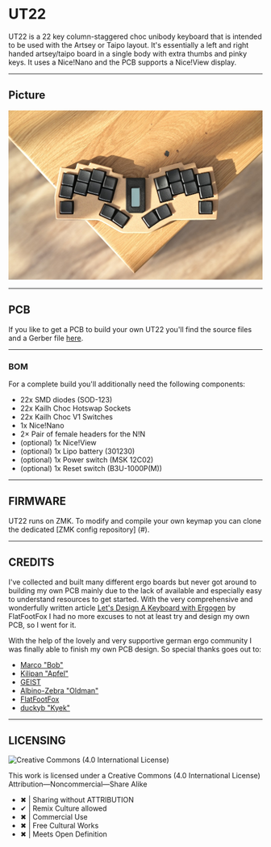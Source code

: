 <h1 align="left">UT22</h1>

UT22 is a 22 key column-staggered choc unibody keyboard that is intended to be used with the Artsey or Taipo layout. It's essentially a left and right handed artsey/taipo board in a single body with extra thumbs and pinky keys. It uses a Nice!Nano and the PCB supports a Nice!View display. 

***

## Picture

![TOTEM layout](/images/UT22-Picture.jpg)

***

## PCB

If you like to get a PCB to build your own UT22 you'll find the source files and a Gerber file [here](/PCB/).

***

### BOM

For a complete build you'll additionally need the following components:
- 22x SMD diodes (SOD-123)
- 22x Kailh Choc Hotswap Sockets
- 22x Kailh Choc V1 Switches
- 1x Nice!Nano
- 2× Pair of female headers for the N!N
- (optional) 1x Nice!View
- (optional) 1x Lipo battery (301230)
- (optional) 1x Power switch (MSK 12C02)
- (optional) 1x Reset switch (B3U-1000P(M))

***

## FIRMWARE

UT22 runs on ZMK. To modify and compile your own keymap you can clone the dedicated [ZMK config repository] (#).

***

## CREDITS

I've collected and built many different ergo boards but never got around to building my own PCB mainly due to the lack of available and especially easy to understand resources to get started. With the very comprehensive and wonderfully written article [Let's Design A Keyboard with Ergogen](https://flatfootfox.com/ergogen-introduction/) by FlatFootFox I had no more excuses to not at least try and design my own PCB, so I went for it.

With the help of the lovely and very supportive german ergo community I was finally able to finish my own PCB design. So special thanks goes out to:

- [Marco "Bob"](https://github.com/GroooveBob)
- [Kilipan "Apfel"](https://github.com/kilipan)
- [GEIST](https://github.com/GEIGEIGEIST)
- [Albino-Zebra "Oldman"](https://github.com/Albino-Zebra/)
- [FlatFootFox](https://twitter.com/flatfootfox)
- [duckyb "Kyek"](https://github.com/duckyb)

***

## LICENSING
<picture align="left">
  <img alt="Creative Commons (4.0 International License)" src="https://licensebuttons.net/l/by-nc-sa/4.0/88x31.png">
</picture>

This work is licensed under a
Creative Commons (4.0 International License)
Attribution—Noncommercial—Share Alike

- ✖ | Sharing without ATTRIBUTION
- ✔ | Remix Culture allowed
- ✖ | Commercial Use
- ✖ | Free Cultural Works
- ✖ | Meets Open Definition 